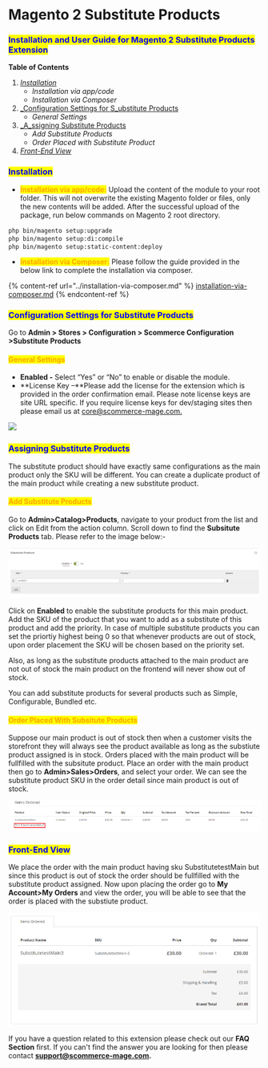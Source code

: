 # Magento 2 Substitute Products



### <mark style="color:blue;">Installation and User Guide for Magento 2 Substitute Products Extension</mark>

**Table of Contents**

1. [_Installation_ ](magento-2-substitute-products.md#\_bookmark0)
   * _Installation via app/code_&#x20;
   * _Installation via Composer_
2. [_Configuration Settings for S_ubstitute Products](magento-2-substitute-products.md#\_bookmark3)
   * _General Settings_&#x20;
3. [_A_ssigning Substitute Products](magento-2-substitute-products.md#\_bookmark5)
   * _Add Substitute Products_
   * _Order Placed with Substitute Product_
4. [_Front-End View_](magento-2-substitute-products.md#front-end-view)

### <mark style="color:blue;">Installation</mark> <a href="#bookmark0" id="bookmark0"></a>

* <mark style="color:orange;">**Installation via app/code:**</mark> Upload the content of the module to your root folder. This will not overwrite the existing Magento folder or files, only the new contents will be added. After the successful upload of the package, run below commands on Magento 2 root directory.

```
php bin/magento setup:upgrade
php bin/magento setup:di:compile
php bin/magento setup:static-content:deploy
```

* <mark style="color:orange;">**Installation via Composer:**</mark> Please follow the guide provided in the below link to complete the installation via composer.

{% content-ref url="../installation-via-composer.md" %}
[installation-via-composer.md](../installation-via-composer.md)
{% endcontent-ref %}

### <mark style="color:blue;">Configuration Settings for Substitute Products</mark> <a href="#bookmark3" id="bookmark3"></a>

Go to **Admin > Stores > Configuration > Scommerce Configuration >Substitute Products**

#### <mark style="color:orange;">General Settings</mark> <a href="#bookmark4" id="bookmark4"></a>

* **Enabled -** Select “Yes” or “No” to enable or disable the module.
* **License Key –**Please add the license for the extension which is provided in the order confirmation email. Please note license keys are site URL specific. If you require license keys for dev/staging sites then please email us at [core@scommerce-mage.com.](file:///C:/Users/KoshleshDange/Downloads/Microsoft.SkypeApp\_kzf8qxf38zg5c!App/All/core%40scommerce-mage.com)

![](../../.gitbook/assets/shelf\_general.jpg)

### <mark style="color:blue;">Assigning Substitute Products</mark> <a href="#bookmark5" id="bookmark5"></a>

The substitute product should have exactly same configurations as the main product only the SKU will be different. You can create a duplicate product of the main product while creating a new substitute product.&#x20;

#### <mark style="color:orange;">Add Substitute Products</mark>

Go to **Admin>Catalog>Products**, navigate to your product from the list and click on Edit from the action column. Scroll down to find the **Subsitute Products** tab. Please refer to the image below:-

![](<../../.gitbook/assets/image (2) (1) (1) (1) (1) (1) (1) (1) (1) (1).png>)

Click on **Enabled** to enable the substitute products for this main product. Add the SKU of the product that you want to add as a substitute of this product and add the priority. In case of multiple substitute products you can set the priortiy highest being 0 so that whenever products are out of stock, upon order placement the SKU will be chosen based on the priority set.&#x20;

Also, as long as the substitute products attached to the main product are not out of stock the main product on the frontend will never show out of stock.&#x20;

You can add substitute products for several products such as Simple, Configurable, Bundled etc.&#x20;

#### <mark style="color:orange;">Order Placed With Subsitute Products</mark>

Suppose our main product is out of stock then when a customer visits the storefront they will always see the product available as long as the substiute product assigned is in stock. Orders placed with the main product will be fullfilled with the subsitute product. Place an order with the main product then go to **Admin>Sales>Orders**, and select your order. We can see the substitute product SKU in the order detail since main product is out of stock.&#x20;

![](../../.gitbook/assets/suborder.jpg)

### <mark style="color:blue;">Front-End View</mark>

We place the order with the main product having sku SubstitutetestMain but since this product is out of stock the order should be fullfilled with the substitute product assigned. Now upon placing the order go to **My Account>My Orders** and view the order, you will be able to see that the order is placed with the substiute product.&#x20;

![](../../.gitbook/assets/subordermain.jpg)

If you have a question related to this extension please check out our **FAQ Section** first. If you can't find the answer you are looking for then please contact [**support@scommerce-mage.com**](mailto:core@scommerce-mage.com)**.**
